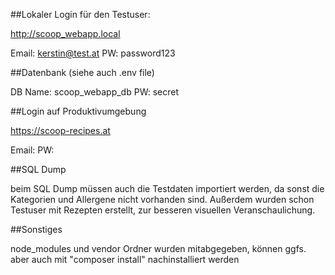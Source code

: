 
##Lokaler Login für den Testuser:

http://scoop_webapp.local

Email: kerstin@test.at
PW: password123


##Datenbank
(siehe auch .env file)

DB Name: scoop_webapp_db
PW: secret


##Login auf Produktivumgebung 

https://scoop-recipes.at

Email: 
PW: 


##SQL Dump

beim SQL Dump müssen auch die Testdaten importiert werden, 
da sonst die Kategorien und Allergene nicht vorhanden sind.
Außerdem wurden schon Testuser mit Rezepten erstellt, zur besseren
visuellen Veranschaulichung.


##Sonstiges

node_modules und vendor Ordner wurden mitabgegeben, 
können ggfs. aber auch mit "composer install" nachinstalliert werden
